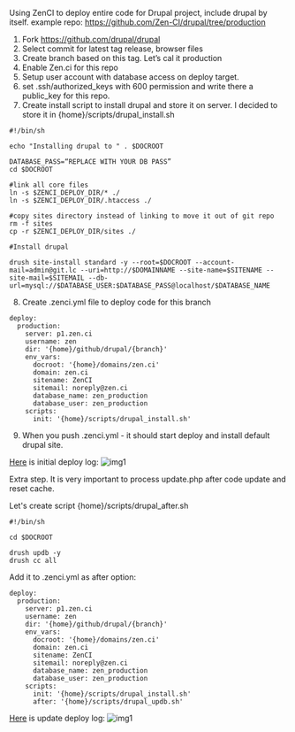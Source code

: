 Using ZenCI to deploy entire code for Drupal project, include drupal by itself.
example repo: https://github.com/Zen-CI/drupal/tree/production

1. Fork https://github.com/drupal/drupal
2. Select commit for latest tag release, browser files
3. Create branch based on this tag. Let’s cal it production
4. Enable Zen.ci for this repo
5. Setup user account with database access on deploy target.
6. set .ssh/authorized_keys with 600 permission and write there a public_key for this repo.
7. Create install script to install drupal and store it on server.
I decided to store it in {home}/scripts/drupal_install.sh

```
#!/bin/sh

echo "Installing drupal to " . $DOCROOT

DATABASE_PASS=“REPLACE WITH YOUR DB PASS”
cd $DOCROOT

#link all core files
ln -s $ZENCI_DEPLOY_DIR/* ./
ln -s $ZENCI_DEPLOY_DIR/.htaccess ./

#copy sites directory instead of linking to move it out of git repo
rm -f sites
cp -r $ZENCI_DEPLOY_DIR/sites ./

#Install drupal

drush site-install standard -y --root=$DOCROOT --account-mail=admin@git.lc --uri=http://$DOMAINNAME --site-name=$SITENAME --site-mail=$SITEMAIL --db-url=mysql://$DATABASE_USER:$DATABASE_PASS@localhost/$DATABASE_NAME
```
8. Create .zenci.yml file to deploy code for this branch
```
deploy:
  production:
    server: p1.zen.ci
    username: zen
    dir: '{home}/github/drupal/{branch}'
    env_vars:
      docroot: '{home}/domains/zen.ci'
      domain: zen.ci
      sitename: ZenCI
      sitemail: noreply@zen.ci
      database_name: zen_production
      database_user: zen_production
    scripts:
      init: '{home}/scripts/drupal_install.sh'
```

9. When you push .zenci.yml - it should start deploy and install default drupal site.

[Here](http://git.lc/Zen-CI/drupal/deploy/deploy-Zen-CI_drupal_production-6809) is initial deploy log:
![img1](https://files.gitter.im/itpatrol/itp/mwWy/Screen-Shot-2016-05-31-at-1.40.56-PM.png)

Extra step.
It is very important to process update.php after code update and reset cache.

Let's create script {home}/scripts/drupal_after.sh
```
#!/bin/sh

cd $DOCROOT

drush updb -y
drush cc all
```

Add it to .zenci.yml as after option:
```
deploy:
  production:
    server: p1.zen.ci
    username: zen
    dir: '{home}/github/drupal/{branch}'
    env_vars:
      docroot: '{home}/domains/zen.ci'
      domain: zen.ci
      sitename: ZenCI
      sitemail: noreply@zen.ci
      database_name: zen_production
      database_user: zen_production
    scripts:
      init: '{home}/scripts/drupal_install.sh'
      after: '{home}/scripts/drupal_updb.sh'
```

[Here](http://git.lc/Zen-CI/drupal/deploy/deploy-Zen-CI_drupal_production-6818) is update deploy log:
![img1](https://files.gitter.im/itpatrol/itp/mwWy/Screen-Shot-2016-05-31-at-1.40.44-PM.png)

